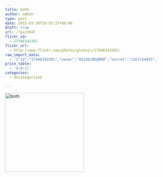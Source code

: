 ```yaml
---
title: both
author: admin
type: post
date: 2015-03-26T18:53:27+00:00
draft: true
url: /?p=13647
flickr_id:
  - 17446343381
flickr_url:
  - http://www.flickr.com/photos/glennji/17446343381/
raw_import_data:
  - '{"id":"17446343381","owner":"85226206@N00","secret":"c267cb4955","server":"7699","farm":8,"title":"both","ispublic":0,"isfriend":0,"isfamily":0,"description":{"_content":""},"dateupload":"1431157456","lastupdate":"1431157457","datetaken":"2015-03-26 18:53:27","datetakengranularity":0,"datetakenunknown":"1","ownername":"glennji","tags":"","machine_tags":"","originalsecret":"2196303a17","originalformat":"png","latitude":0,"longitude":0,"accuracy":0,"context":0,"media":"photo","media_status":"ready","url_o":"https://farm8.staticflickr.com/7699/17446343381_2196303a17_o.png","height_o":"260","width_o":"260"}'
price_table:
  - 'a:0:{}'
categories:
  - Uncategorized

---
```

<p class="flickr-image">
  <a href="http://www.flickr.com/photos/glennji/17446343381/" class="flickr-link"><img src="/wp-content/uploads/2015/03/17446343381_2196303a17_o.png" width="260" height="260" alt="both" class="keyring-img" /></a>
</p>
